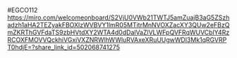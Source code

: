 #EGCO112
https://miro.com/welcomeonboard/S2VjU0VWb21TWTJ5amZuajB3aG5ZSzhadzh1aHA2TEZyakFBOXlzWVBVY1lmR05MTitrMnNVOXZacXY3QUw2eFBzQmZKRThGVFdaTS9zbHVtdXY2WTA4d0dDalVaZlVLWFpQVFRqWUVCblY4RzRCOXFMOVVQckhiVGxiVXZNRWlhWWluRVAxeXRuUUgwWDl3Mk1qRGVRPT0hdjE=?share_link_id=502068741275
